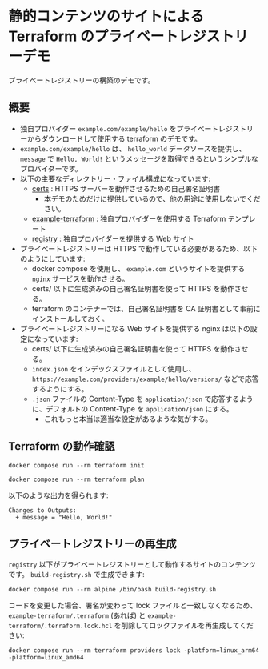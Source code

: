 # 静的コンテンツのサイトによる Terraform のプライベートレジストリーデモ

プライベートレジストリーの構築のデモです。

## 概要

* 独自プロバイダー `example.com/example/hello` をプライベートレジストリーからダウンロードして使用する terraform のデモです。
* `example.com/example/hello` は、 `hello_world` データソースを提供し、 `message` で `Hello, World!` というメッセージを取得できるというシンプルなプロバイダーです。
* 以下の主要なディレクトリー・ファイル構成になっています:
    * [certs](./certs/) : HTTPS サーバーを動作させるための自己署名証明書
        * 本デモのためだけに提供しているので、他の用途に使用しないでください。
    * [example-terraform](./example-terraform/) : 独自プロバイダーを使用する Terraform テンプレート
    * [registry](./registry) : 独自プロバイダーを提供する Web サイト
* プライベートレジストリーは HTTPS で動作している必要があるため、以下のようにしています:
    * docker compose を使用し、 `example.com` というサイトを提供する `nginx` サービスを動作させる。
    * certs/ 以下に生成済みの自己署名証明書を使って HTTPS を動作させる。
    * terraform のコンテナーでは、自己署名証明書を CA 証明書として事前にインストールしておく。
* プライベートレジストリーになる Web サイトを提供する nginx は以下の設定になっています:
    * certs/ 以下に生成済みの自己署名証明書を使って HTTPS を動作させる。
    * `index.json` をインデックスファイルとして使用し、 `https://example.com/providers/example/hello/versions/` などで応答するようにする。
    * `.json` ファイルの Content-Type を `application/json` で応答するように、デフォルトの Content-Type を `application/json` にする。
        * これもっと本当は適当な設定があるような気がする。


## Terraform の動作確認

```
docker compose run --rm terraform init
```

```
docker compose run --rm terraform plan
```

以下のような出力を得られます:

```hcl
Changes to Outputs:
  + message = "Hello, World!"
```

## プライベートレジストリーの再生成

`registry` 以下がプライベートレジストリーとして動作するサイトのコンテンツです。
`build-registry.sh` で生成できます:

```
docker compose run --rm alpine /bin/bash build-registry.sh
```

コードを変更した場合、署名が変わって lock ファイルと一致しなくなるため、 `example-terraform/.terraform` (あれば) と `example-terraform/.terraform.lock.hcl` を削除してロックファイルを再生成してください:

```
docker compose run --rm terraform providers lock -platform=linux_arm64 -platform=linux_amd64
```